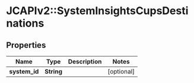 # JCAPIv2::SystemInsightsCupsDestinations

## Properties
Name | Type | Description | Notes
------------ | ------------- | ------------- | -------------
**system_id** | **String** |  | [optional] 


